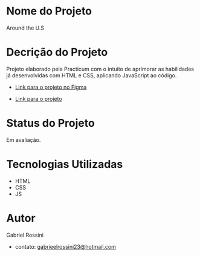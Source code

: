 # Nome do Projeto

Around the U.S

# Decrição do Projeto

Projeto elaborado pela Practicum com o intuito de aprimorar as habilidades já desenvolvidas com HTML e CSS, aplicando JavaScript ao código.

* [Link para o projeto no Figma](https://www.figma.com/file/2lYBAAE2NJmfoD2q5j710S/Web_Brief_Sprint_6_PT-%7C-Ao-redor-dos-E.U.A?t=f6ckDy1M3pWAFXOf-0)

* [Link para o projeto](https://gabrieelrossini.github.io/web_project_4_ptbr/)

# Status do Projeto

Em avaliação.

# Tecnologias Utilizadas

- HTML
- CSS
- JS

# Autor

Gabriel Rossini

- contato: gabrieelrossini23@hotmail.com
